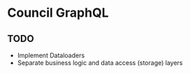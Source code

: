 # Council GraphQL

## TODO

- Implement Dataloaders
- Separate business logic and data access (storage) layers
